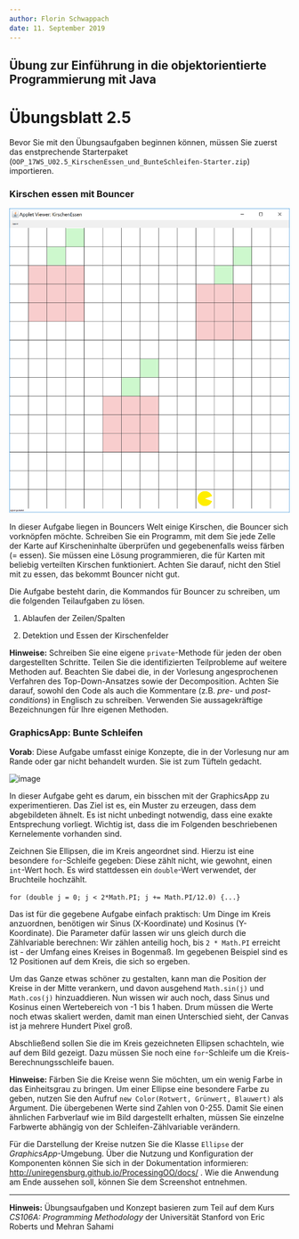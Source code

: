 ```yaml
---
author:	Florin Schwappach
date: 11. September 2019
---
```



## Übung zur Einführung in die objektorientierte Programmierung mit Java

# Übungsblatt 2.5

Bevor Sie mit den Übungsaufgaben beginnen können, müssen Sie zuerst das
enstprechende Starterpaket
(`OOP_17WS_U02.5_KirschenEssen_und_BunteSchleifen-Starter.zip`)
importieren.

### **Kirschen essen mit Bouncer**

![Diese Kirschen muss Bouncer aufessen.](img/Kirschen.png)

In dieser Aufgabe liegen in Bouncers Welt einige Kirschen, die Bouncer
sich vorknöpfen möchte. Schreiben Sie ein Programm, mit dem Sie jede
Zelle der Karte auf Kirscheninhalte überprüfen und gegebenenfalls weiss
färben (= essen). Sie müssen eine Lösung programmieren, die für Karten
mit beliebig verteilten Kirschen funktioniert. Achten Sie darauf, nicht
den Stiel mit zu essen, das bekommt Bouncer nicht gut.

Die Aufgabe besteht darin, die Kommandos für Bouncer zu schreiben, um
die folgenden Teilaufgaben zu lösen.

1.  Ablaufen der Zeilen/Spalten

2.  Detektion und Essen der Kirschenfelder

**Hinweise:** Schreiben Sie eine eigene `private`-Methode für jeden der
oben dargestellten Schritte. Teilen Sie die identifizierten Teilprobleme
auf weitere Methoden auf. Beachten Sie dabei die, in der Vorlesung
angesprochenen Verfahren des Top-Down-Ansatzes sowie der Decomposition.
Achten Sie darauf, sowohl den Code als auch die Kommentare (z.B. *pre*-
und *post-conditions*) in Englisch zu schreiben. Verwenden Sie
aussagekräftige Bezeichnungen für Ihre eigenen Methoden.

### **GraphicsApp: Bunte Schleifen**

**Vorab**: Diese Aufgabe umfasst einige Konzepte, die in der Vorlesung
nur am Rande oder gar nicht behandelt wurden. Sie ist zum Tüfteln
gedacht.

![image](img/BunteSchleifen)

In dieser Aufgabe geht es darum, ein bisschen mit der GraphicsApp zu
experimentieren. Das Ziel ist es, ein Muster zu erzeugen, dass dem
abgebildeten ähnelt. Es ist nicht unbedingt notwendig, dass eine exakte
Entsprechung vorliegt. Wichtig ist, dass die im Folgenden beschriebenen
Kernelemente vorhanden sind.

Zeichnen Sie Ellipsen, die im Kreis angeordnet sind. Hierzu ist eine
besondere `for`-Schleife gegeben: Diese zählt nicht, wie gewohnt, einen
`int`-Wert hoch. Es wird stattdessen ein `double`-Wert verwendet, der
Bruchteile hochzählt.

`for (double j = 0; j < 2*Math.PI; j += Math.PI/12.0) {...}`

Das ist für die gegebene Aufgabe einfach praktisch: Um Dinge im Kreis
anzuordnen, benötigen wir Sinus (X-Koordinate) und Kosinus
(Y-Koordinate). Die Parameter dafür lassen wir uns gleich durch die
Zählvariable berechnen: Wir zählen anteilig hoch, bis `2 * Math.PI`
erreicht ist - der Umfang eines Kreises in Bogenmaß. Im gegebenen
Beispiel sind es 12 Positionen auf dem Kreis, die sich so ergeben.

Um das Ganze etwas schöner zu gestalten, kann man die Position der
Kreise in der Mitte verankern, und davon ausgehend `Math.sin(j)` und
`Math.cos(j)` hinzuaddieren. Nun wissen wir auch noch, dass Sinus und
Kosinus einen Wertebereich von -1 bis 1 haben. Drum müssen die Werte
noch etwas skaliert werden, damit man einen Unterschied sieht, der
Canvas ist ja mehrere Hundert Pixel groß.

Abschließend sollen Sie die im Kreis gezeichneten Ellipsen schachteln,
wie auf dem Bild gezeigt. Dazu müssen Sie noch eine `for`-Schleife um die
Kreis-Berechnungsschleife bauen.

**Hinweise:** Färben Sie die Kreise wenn Sie möchten, um ein wenig Farbe
in das Einheitsgrau zu bringen. Um einer Ellipse eine besondere Farbe zu
geben, nutzen Sie den Aufruf `new Color(Rotwert, Grünwert, Blauwert)`
als Argument. Die übergebenen Werte sind Zahlen von 0-255. Damit Sie
einen ähnlichen Farbverlauf wie im Bild dargestellt erhalten, müssen Sie
einzelne Farbwerte abhängig von der Schleifen-Zählvariable verändern.

Für die Darstellung der Kreise nutzen Sie die Klasse `Ellipse` der
*GraphicsApp*-Umgebung. Über die Nutzung und Konfiguration der
Komponenten können Sie sich in der Dokumentation informieren:
<http://uniregensburg.github.io/ProcessingOO/docs/> . Wie die Anwendung
am Ende aussehen soll, können Sie dem Screenshot entnehmen.

----

**Hinweis:** Übungsaufgaben und Konzept basieren zum Teil auf dem Kurs
*CS106A: Programming Methodology* der Universität Stanford von Eric
Roberts und Mehran Sahami
